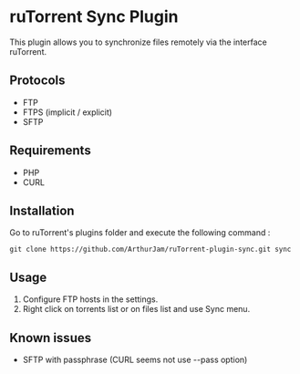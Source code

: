 ruTorrent Sync Plugin
=====================

This plugin allows you to synchronize files remotely via the interface ruTorrent.

Protocols
---------

- FTP
- FTPS (implicit / explicit)
- SFTP

Requirements
------------

- PHP
- CURL

Installation
------------

Go to ruTorrent's plugins folder and execute the following command :

```
git clone https://github.com/ArthurJam/ruTorrent-plugin-sync.git sync
```

Usage
-----

1. Configure FTP hosts in the settings.
2. Right click on torrents list or on files list and use Sync menu.

Known issues
------------

- SFTP with passphrase (CURL seems not use --pass option)
